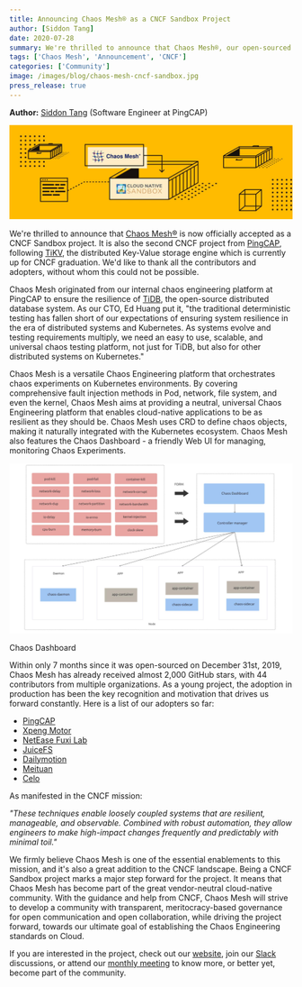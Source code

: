 ```yaml
---
title: Announcing Chaos Mesh® as a CNCF Sandbox Project
author: [Siddon Tang]
date: 2020-07-28
summary: We're thrilled to announce that Chaos Mesh®, our open-sourced Chaos Engineering platform for Kubernetes, is now officially accepted as a CNCF Sandbox project.
tags: ['Chaos Mesh', 'Announcement', 'CNCF']
categories: ['Community']
image: /images/blog/chaos-mesh-cncf-sandbox.jpg
press_release: true
---
```


**Author:** [Siddon Tang](https://github.com/cwen0) (Software Engineer at PingCAP)

![HTAP database](media/chaos-mesh-cncf-sandbox.jpg)

We're thrilled to announce that [Chaos Mesh®](https://chaos-mesh.org/) is now officially accepted as a CNCF Sandbox project. It is also the second CNCF project from [PingCAP](http://www.pingcap.com), following [TiKV](http://tikv.org), the distributed Key-Value storage engine which is currently up for CNCF graduation. We'd like to thank all the contributors and adopters, without whom this could not be possible.

Chaos Mesh originated from our internal chaos engineering platform at PingCAP to ensure the resilience of [TiDB](https://docs.pingcap.com/tidb/stable/overview), the open-source distributed database system. As our CTO, Ed Huang put it, "the traditional deterministic testing has fallen short of our expectations of ensuring system resilience in the era of distributed systems and Kubernetes. As systems evolve and testing requirements multiply, we need an easy to use, scalable, and universal chaos testing platform, not just for TiDB, but also for other distributed systems on Kubernetes."

Chaos Mesh is a versatile Chaos Engineering platform that orchestrates chaos experiments on Kubernetes environments. By covering comprehensive fault injection methods in Pod, network, file system, and even the kernel, Chaos Mesh aims at providing a neutral, universal Chaos Engineering platform that enables cloud-native applications to be as resilient as they should be. Chaos Mesh uses CRD to define chaos objects, making it naturally integrated with the Kubernetes ecosystem. Chaos Mesh also features the Chaos Dashboard - a friendly Web UI for managing, monitoring Chaos Experiments.

![Chaos Dashboard](media/chaos-dashboard-architecture.jpg)
<div class="caption-center"> Chaos Dashboard </div>

Within only 7 months since it was open-sourced on December 31st, 2019, Chaos Mesh has already received almost 2,000 GitHub stars, with 44 contributors from multiple organizations. As a young project, the adoption in production has been the key recognition and motivation that drives us forward constantly. Here is a list of our adopters so far:

* [PingCAP](https://www.pingcap.com)
* [Xpeng Motor](https://en.xiaopeng.com/)
* [NetEase Fuxi Lab](https://www.crunchbase.com/organization/netease-fuxi-lab)
* [JuiceFS](http://juicefs.com/?hl=en)
* [Dailymotion](https://www.dailymotion.com/)
* [Meituan](https://about.meituan.com/en)
* [Celo](https://celo.org/)

As manifested in the CNCF mission:

_"These techniques enable loosely coupled systems that are resilient, manageable, and observable. Combined with robust automation, they allow engineers to make high-impact changes frequently and predictably with minimal toil."_

We firmly believe Chaos Mesh is one of the essential enablements to this mission, and it's also a great addition to the CNCF landscape. Being a CNCF Sandbox project marks a major step forward for the project. It means that Chaos Mesh has become part of the great vendor-neutral cloud-native community. With the guidance and help from CNCF, Chaos Mesh will strive to develop a community with transparent, meritocracy-based governance for open communication and open collaboration, while driving the project forward, towards our ultimate goal of establishing the Chaos Engineering standards on Cloud.

If you are interested in the project, check out our [website](https://chaos-mesh.org/), join our [Slack](https://cloud-native.slack.com/archives/C018JJ686BS) discussions, or attend our [monthly meeting](https://docs.google.com/document/d/1H8IfmhIJiJ1ltg-XLjqR_P_RaMHUGrl1CzvHnKM_9Sc/edit) to know more, or better yet, become part of the community.
